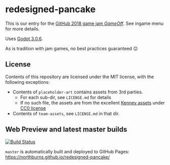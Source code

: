 # redesigned-pancake

This is our entry for the [GitHub 2018 game jam _GameOff_](https://itch.io/jam/game-off-2018). See ingame menu for more details.

Uses [Godot 3.0.6](https://godotengine.org/).

As is tradition with jam games, no best practices guaranteed :wink:

## License

Contents of this repository are licensed under the MIT license, with the following exceptions:

* Contents of `placeholder-art` contains assets from 3rd parties.
  * For each sub-dir, see `LICENSE.md` for details
  * If no such file, the assets are from the excellent [Kenney assets](https://kenney.nl/assets) under [CC0 license](https://creativecommons.org/publicdomain/zero/1.0/)
* Contents of `team-assets`, see `LICENSE.md` in that dir.

## Web Preview and latest master builds

[![Build Status](https://travis-ci.org/Northburns/redesigned-pancake.svg?branch=master)](https://travis-ci.org/Northburns/redesigned-pancake)

`master` is automatically built and deployed to GitHub Pages: <https://northburns.github.io/redesigned-pancake/>

